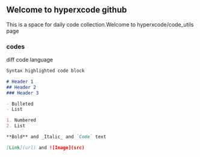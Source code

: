 ## Welcome to hyperxcode github

This is a space for daily code collection.Welcome to hyperxcode/code_utils page

### codes

diff code language

```markdown
Syntax highlighted code block

# Header 1
## Header 2
### Header 3

- Bulleted
- List

1. Numbered
2. List

**Bold** and _Italic_ and `Code` text

[Link](url) and ![Image](src)
```
